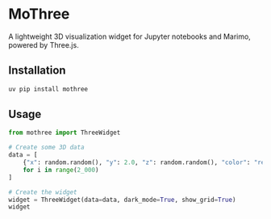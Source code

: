# MoThree

A lightweight 3D visualization widget for Jupyter notebooks and Marimo, powered by Three.js.

## Installation

```bash
uv pip install mothree
```

## Usage

```python
from mothree import ThreeWidget

# Create some 3D data
data = [
    {"x": random.random(), "y": 2.0, "z": random.random(), "color": "red"}
    for i in range(2_000)
]

# Create the widget
widget = ThreeWidget(data=data, dark_mode=True, show_grid=True)
widget
```

